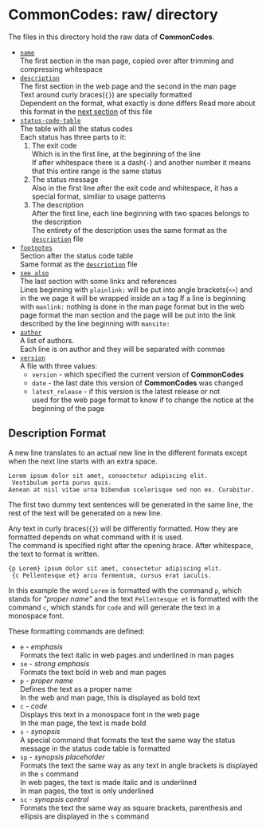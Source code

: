 # CommonCodes: raw/ directory #

The files in this directory hold the raw data of **CommonCodes**.

* [`name`](./name)  
  The first section in the man page, copied over after trimming and compressing
   whitespace
* [`description`](./description)  
  The first section in the web page and the second in the man page  
  Text around curly braces(`{}`) are specially formatted  
  Dependent on the format, what exactly is done differs
  Read more about this format in the [next section](#description-format) of this
   file
* [`status-code-table`](./status-code-table)  
  The table with all the status codes  
  Each status has three parts to it:
  1. The exit code  
     Which is in the first line, at the beginning of the line  
     If after whitespace there is a dash(`-`) and another number it means that
      this entire range is the same status
  2. The status message  
     Also in the first line after the exit code and whitespace, it has a special
      format, similiar to usage patterns
  3. The description  
     After the first line, each line beginning with two spaces belongs to the
      description  
     The entirety of the description uses the same format as the
      [`description`](./description) file
* [`footnotes`](./footnotes)  
  Section after the status code table  
  Same format as the [`description`](./description) file
* [`see also`](./see-also)  
  The last section with some links and references  
  Lines beginning with `plainlink:` will be put into angle brackets(`<>`) and in
   the we page it will be wrapped inside an `a` tag
  If a line is beginning with `manlink:` nothing is done in the man page format
   but in the web page format the man section and the page will be put into the
    link described by the line beginning with `mansite:`
* [`author`](./author)  
  A list of authors.  
  Each line is on author and they will be separated with commas
* [`version`](./version)  
  A file with three values:
  * `version` - which specified the current version of **CommonCodes**
  * `date` - the last date this version of **CommonCodes** was changed
  * `latest_release` - if this version is the latest release or not  
    used for the web page format to know if to change the notice at the
     beginning of the page

## Description Format ##

A new line translates to an actual new line in the different formats except
 when the next line starts with an extra space.

	Lorem ipsum dolor sit amet, consectetur adipiscing elit.
	 Vestibulum porta purus quis.
	Aenean at nisl vitae urna bibendum scelerisque sed non ex. Curabitur. 

The first two dummy text sentences will be generated in the same line, the rest
 of the text will be generated on a new line.

Any text in curly braces(`{}`) will be differently formatted. How they are
 formatted depends on what command with it is used.  
The command is specified right after the opening brace. After whitespace, the
 text to format is written.

	{p Lorem} ipsum dolor sit amet, consectetur adipiscing elit.
	 {c Pellentesque et} arcu fermentum, cursus erat iaculis. 

In this example the word `Lorem` is formatted with the command `p`, which stands
 for _"proper name"_ and the text `Pellentesque et` is formatted with the
 command `c`, which stands for `code` and will generate the text in a monospace
 font.

These formatting commands are defined:

* `e` - _emphasis_  
  Formats the text italic in web pages and underlined in man pages
* `se` - _strong emphasis_  
  Formats the text bold in web and man pages
* `p` - _proper name_  
  Defines the text as a proper name  
  In the web and man page, this is displayed as bold text
* `c` - _code_  
  Displays this text in a monospace font in the web page  
  In the man page, the text is made bold
* `s` - _synopsis_  
  A special command that formats the text the same way the status message in the
   status code table is formatted
* `sp` - _synopsis placeholder_  
  Formats the text the same way as any text in angle brackets is displayed in
   the `s` command  
  In web pages, the text is made italic and is underlined  
  In man pages, the text is only underlined
* `sc` - _synopsis control_  
  Formats the text the same way as square brackets, parenthesis and ellipsis are
   displayed in the `s` command  
